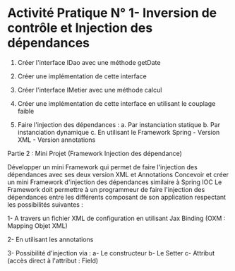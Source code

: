# Activité Pratique N° 1- Inversion de contrôle et Injection des dépendances

1. Créer l'interface IDao avec une méthode getDate

2. Créer une implémentation de cette interface 

3. Créer l'interface IMetier avec une méthode calcul

5. Créer une implémentation de cette interface en utilisant le couplage faible

8. Faire l'injection des dépendances :
  a. Par instanciation statique
  b. Par instanciation dynamique
  c. En utilisant le Framework Spring
       - Version XML
       - Version annotations
       
       
Partie 2 : Mini Projet (Framework Injection des dépendance)


Développer un mini Framework qui permet de faire l'injection des dépendances avec ses deux version XML et Annotations
Concevoir et créer un mini Framework d'injection des dépendances similaire à Spring IOC
Le Framework doit permettre à un programmeur de faire l'injection des dépendances entre les différents composant de son application respectant les possibilités suivantes : 


1- A travers un fichier XML de configuration en utilisant Jax Binding (OXM : Mapping Objet XML)

2- En utilisant les annotations

3- Possibilité d'injection via :
    a- Le constructeur
    b- Le Setter
    c- Attribut (accès direct à l'attribut : Field)
